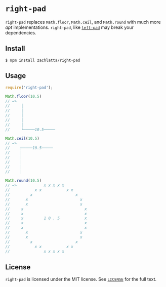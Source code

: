 # `right-pad`

`right-pad` replaces `Math.floor`, `Math.ceil`, and `Math.round`
with much more _apt_ implementations. `right-pad`, like
[`left-pad`](https://github.com/azer/left-pad) may break your dependencies.

## Install

    $ npm install zachlatta/right-pad

## Usage

```js
require('right-pad');

Math.floor(10.5)
// =>
//     │
//     │
//     │
//     │
//     │
//     └─────10.5─────

Math.ceil(10.5)
// =>
//    ┌─────10.5─────
//    │
//    │
//    │
//    │
//    │

Math.round(10.5)
// =>            x x x x x
//           x x           x x
//         x                   x
//       x                       x
//       x                       x
//     x                           x
//     x                           x
//     x         1 0 . 5           x
//     x                           x
//     x                           x
//       x                       x
//       x                       x
//         x                   x
//           x x           x x
//               x x x x x
```

## License

`right-pad` is licensed under the MIT license. See [`LICENSE`](LICENSE) for the
full text.
